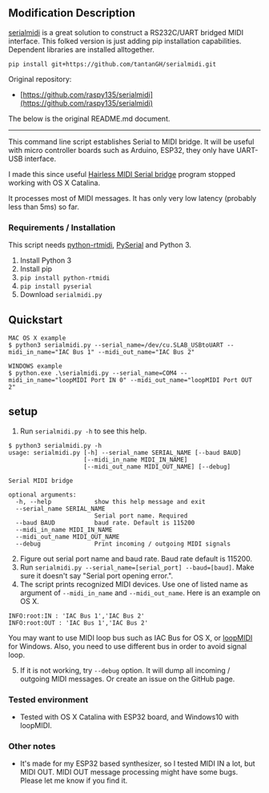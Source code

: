 ## Modification Description

[serialmidi](https://github.com/raspy135/serialmidi) is a great solution to construct a RS232C/UART bridged MIDI interface.
This folked version is just adding pip installation capabilities. Dependent libraries are installed alltogether.

    pip install git+https://github.com/tantanGH/serialmidi.git

Original repository:
* [https://github.com/raspy135/serialmidi](https://github.com/raspy135/serialmidi)


The below is the original README.md document.

---

This command line script establishes Serial to MIDI bridge.
It will be useful with micro controller boards such as Arduino, ESP32, they only have UART-USB interface.

I made this since useful [Hairless MIDI Serial bridge](https://github.com/projectgus/hairless-midiserial) program stopped working with OS X Catalina.

It processes most of MIDI messages. It has only very low latency (probably less than 5ms) so far.

### Requirements / Installation

This script needs [python-rtmidi](https://pypi.org/project/python-rtmidi/), [PySerial](https://pypi.org/project/pyserial/) and Python 3.

1. Install Python 3
2. Install pip
3. `pip install python-rtmidi`
4. `pip install pyserial`
5. Download `serialmidi.py`

## Quickstart
```
MAC OS X example
$ python3 serialmidi.py --serial_name=/dev/cu.SLAB_USBtoUART --midi_in_name="IAC Bus 1" --midi_out_name="IAC Bus 2"

WINDOWS example
$ python.exe .\serialmidi.py --serial_name=COM4 --midi_in_name="loopMIDI Port IN 0" --midi_out_name="loopMIDI Port OUT 2"
```

## setup

1. Run `serialmidi.py -h` to see this help.
```
$ python3 serialmidi.py -h
usage: serialmidi.py [-h] --serial_name SERIAL_NAME [--baud BAUD]
                     [--midi_in_name MIDI_IN_NAME]
                     [--midi_out_name MIDI_OUT_NAME] [--debug]

Serial MIDI bridge

optional arguments:
  -h, --help            show this help message and exit
  --serial_name SERIAL_NAME
                        Serial port name. Required
  --baud BAUD           baud rate. Default is 115200
  --midi_in_name MIDI_IN_NAME
  --midi_out_name MIDI_OUT_NAME
  --debug               Print incoming / outgoing MIDI signals
```

2. Figure out serial port name and baud rate. Baud rate default is 115200.
3. Run `serialmidi.py --serial_name=[serial_port] --baud=[baud]`. Make sure it doesn't say "Serial port opening error.".
4. The script prints recognized MIDI devices. Use one of listed name as argument of `--midi_in_name` and `--midi_out_name`. Here is an example on OS X.
```
INFO:root:IN : 'IAC Bus 1','IAC Bus 2'
INFO:root:OUT : 'IAC Bus 1','IAC Bus 2'
```
You may want to use MIDI loop bus such as IAC Bus for OS X, or [loopMIDI](https://www.tobias-erichsen.de/software/loopmidi.html) for Windows. Also, you need to use different bus in order to avoid signal loop.

5. If it is not working, try `--debug` option. It will dump all incoming / outgoing MIDI messages. Or create an issue on the GitHub page.


### Tested environment
- Tested with OS X Catalina with ESP32 board, and Windows10 with loopMIDI.

### Other notes
- It's made for my ESP32 based synthesizer, so I tested MIDI IN a lot, but MIDI OUT. MIDI OUT message processing might have some bugs. Please let me know if you find it.


